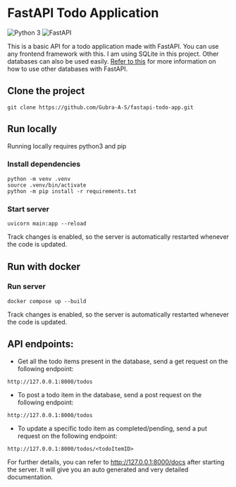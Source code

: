 ﻿# FastAPI Todo Application

![Python 3](https://img.shields.io/badge/Python-3-green.svg?style=for-the-badge&logo=python)
![FastAPI](https://img.shields.io/badge/FastAPI-009485?style=for-the-badge&logo=fastapi&logoColor=white)

This is a basic API for a todo application made with FastAPI. You can use any frontend framework with this. I am using SQLite in this project. Other databases can also be used easily. <a href="https://fastapi.tiangolo.com/tutorial/sql-databases/">Refer to this</a> for more information on how to use other databases with FastAPI.

## Clone the project

```
git clone https://github.com/Gubra-A-S/fastapi-todo-app.git
```

## Run locally

Running locally requires python3 and pip

### Install dependencies

```
python -m venv .venv
source .venv/bin/activate
python -m pip install -r requirements.txt
```

### Start server

```
uvicorn main:app --reload
```

Track changes is enabled, so the server is automatically restarted whenever the code is updated.

## Run with docker

### Run server

```
docker compose up --build
```

Track changes is enabled, so the server is automatically restarted whenever the code is updated.

## API endpoints:

- Get all the todo items present in the database, send a get request on the following endpoint:

```
http://127.0.0.1:8000/todos
```

- To post a todo item in the database, send a post request on the following endpoint:

```
http://127.0.0.1:8000/todos
```

- To update a specific todo item as completed/pending, send a put request on the following endpoint:

```
http://127.0.0.1:8000/todos/<todoItemID>
```

For further details, you can refer to <a href="http://127.0.0.1:8000/docs">http://127.0.0.1:8000/docs</a> after starting the server. It will give you an auto generated and very detailed documentation.

